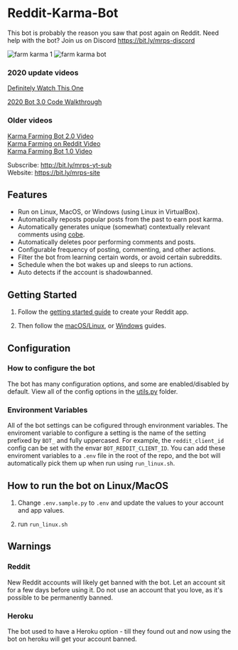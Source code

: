 # Reddit-Karma-Bot

This bot is probably the reason you saw that post again on Reddit. Need help with the bot? Join us on Discord https://bit.ly/mrps-discord 

![farm karma 1](https://user-images.githubusercontent.com/1307942/86540032-7e1a2c00-bef9-11ea-9266-16830c5b9dfa.png)
![farm karma bot](https://user-images.githubusercontent.com/1307942/86153469-a40a8f80-baf9-11ea-80b5-d86dd31108d6.png)

### 2020 update videos
[Definitely Watch This One](https://www.youtube.com/watch?v=nWYRGXesb3I)

[2020 Bot 3.0 Code Walkthrough](https://www.youtube.com/watch?v=83zWIz3b7o0)

### Older videos

[Karma Farming Bot 2.0 Video](https://www.youtube.com/watch?v=CCMGHepPBso)  
[Karma Farming on Reddit Video](https://www.youtube.com/watch?v=8DrOERA5FGc)  
[Karma Farming Bot 1.0 Video](https://www.youtube.com/watch?v=KgWsqKkDEtI)  

Subscribe: http://bit.ly/mrps-yt-sub  
Website: https://bit.ly/mrps-site  

## Features

- Run on Linux, MacOS, or Windows (using Linux in VirtualBox).
- Automatically reposts popular posts from the past to earn post karma.
- Automatically generates unique (somewhat) contextually relevant comments using [cobe](https://github.com/pteichman/cobe).
- Automatically deletes poor performing comments and posts.
- Configurable frequency of posting, commenting, and other actions.
- Filter the bot from learning certain words, or avoid certain subreddits.
- Schedule when the bot wakes up and sleeps to run actions.
- Auto detects if the account is shadowbanned.

## Getting Started

1. Follow the [getting started guide](docs/1-getting-started.md) to create your Reddit app.

2. Then follow the [macOS/Linux](docs/2-liunx-macos.md), or [Windows](docs/3-windows.md) guides.

## Configuration

### How to configure the bot

The bot has many configuration options, and some are enabled/disabled by default. View all of the config options in the [utils.py](src/config) folder.

### Environment Variables

All of the bot settings can be cofigured through environment variables. The enviroment variable to configure a setting is the name of the setting prefixed by `BOT_` and fully uppercased. For example, the `reddit_client_id` config can be set with the envar `BOT_REDDIT_CLIENT_ID`. You can add these enviroment variables to a `.env` file in the root of the repo, and the bot will automatically pick them up when run using `run_linux.sh`.

## How to run the bot on Linux/MacOS

1. Change `.env.sample.py` to `.env` and update the values to your account and app values.

2. run `run_linux.sh`

## Warnings

### Reddit

New Reddit accounts will likely get banned with the bot. Let an account sit for a few days before using it. Do not use an account that you love, as it's possible to be permanently banned.

### Heroku

The bot used to have a Heroku option - till they found out and now using the bot on heroku will get your account banned.